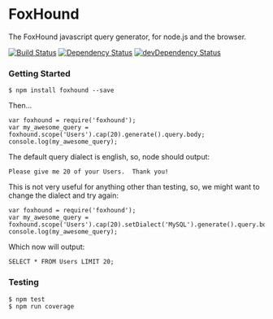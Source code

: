 # FoxHound

The FoxHound javascript query generator, for node.js and the browser.

[![Build Status](https://travis-ci.org/stevenvelozo/foxhound.svg?branch=master)](https://travis-ci.org/stevenvelozo/foxhound) [![Dependency Status](https://david-dm.org/stevenvelozo/foxhound.svg)](https://david-dm.org/stevenvelozo/foxhound) [![devDependency Status](https://david-dm.org/stevenvelozo/foxhound/dev-status.svg)](https://david-dm.org/stevenvelozo/foxhound#info=devDependencies)

### Getting Started

    $ npm install foxhound --save

Then...

    var foxhound = require('foxhound');
    var my_awesome_query = foxhound.scope('Users').cap(20).generate().query.body;
    console.log(my_awesome_query);

The default query dialect is english, so, node should output:

    Please give me 20 of your Users.  Thank you!

This is not very useful for anything other than testing, so, we might want to change the dialect and try again:

    var foxhound = require('foxhound');
    var my_awesome_query = foxhound.scope('Users').cap(20).setDialect('MySQL').generate().query.body;
    console.log(my_awesome_query);

Which now will output:

    SELECT * FROM Users LIMIT 20;

### Testing

    $ npm test
    $ npm run coverage
